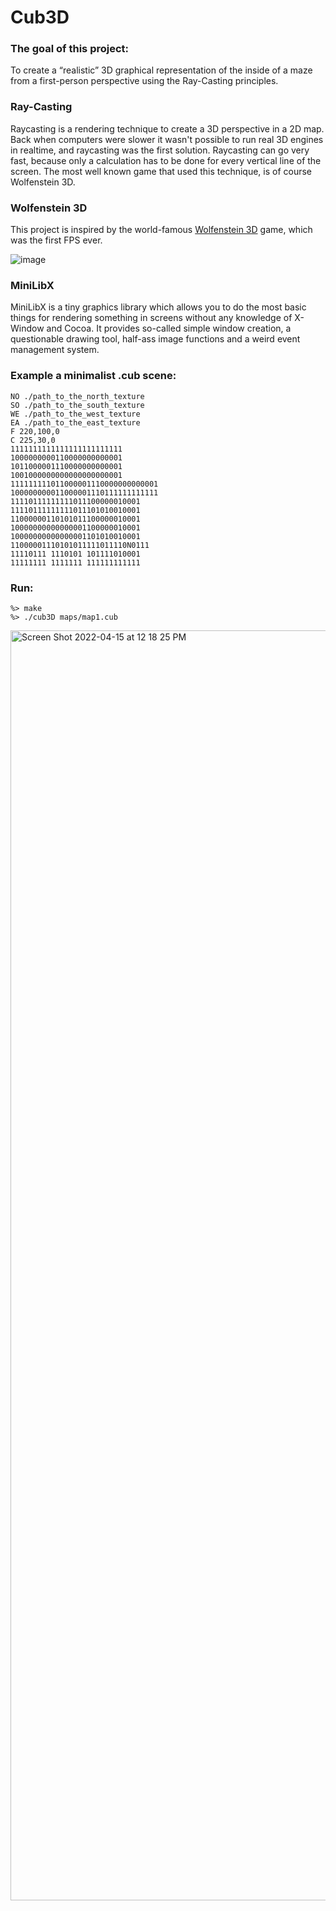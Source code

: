 # Cub3D
### The goal of this project:
To create a “realistic” 3D graphical representation of the inside of a maze from a first-person perspective using the Ray-Casting principles.
### Ray-Casting
Raycasting is a rendering technique to create a 3D perspective in a 2D map. Back when computers were slower it wasn't possible to run real 3D engines in realtime, and raycasting was the first solution. Raycasting can go very fast, because only a calculation has to be done for every vertical line of the screen. The most well known game that used this technique, is of course Wolfenstein 3D.
### Wolfenstein 3D
This project is inspired by the world-famous [Wolfenstein 3D](http://users.atw.hu/wolf3d/) game, which
was the first FPS ever.

![image](https://user-images.githubusercontent.com/90090114/163553576-58948d1c-941c-42ff-8f98-3f3fe4a3deed.png)
### MiniLibX
MiniLibX is a tiny graphics library which allows you to do the most basic things for rendering something in screens without any knowledge of X-Window and Cocoa. It provides so-called simple window creation, a questionable drawing tool, half-ass image functions and a weird event management system.
### Example a minimalist .cub scene:
```
NO ./path_to_the_north_texture
SO ./path_to_the_south_texture
WE ./path_to_the_west_texture
EA ./path_to_the_east_texture
F 220,100,0
C 225,30,0
1111111111111111111111111
1000000000110000000000001
1011000001110000000000001
1001000000000000000000001
111111111011000001110000000000001
100000000011000001110111111111111
11110111111111011100000010001
11110111111111011101010010001
11000000110101011100000010001
10000000000000001100000010001
10000000000000001101010010001
11000001110101011111011110N0111
11110111 1110101 101111010001
11111111 1111111 111111111111
```
### Run:
```
%> make
%> ./cub3D maps/map1.cub
```
<img width="2032" alt="Screen Shot 2022-04-15 at 12 18 25 PM" src="https://user-images.githubusercontent.com/90090114/163552789-b22460ed-1786-4bad-9348-b03e3f4efb23.png">
